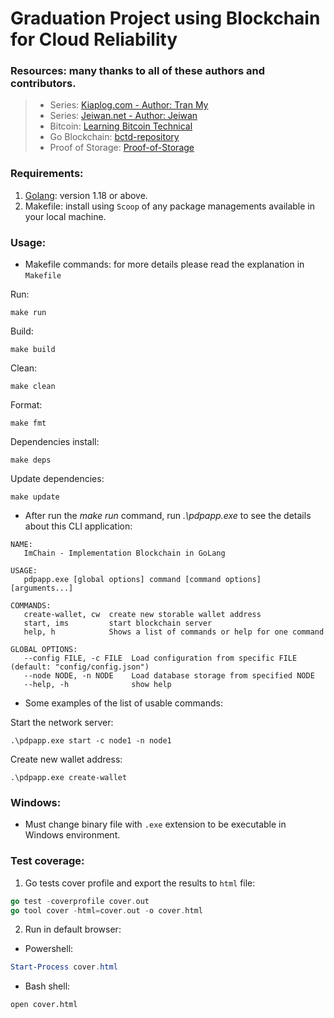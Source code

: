 # Graduation Project using Blockchain for Cloud Reliability

### Resources: many thanks to all of these authors and contributors.

> - Series: [Kiaplog.com - Author: Tran My](https://kipalog.com/posts/Xay-dung-blockchain-don-gian-voi-golang--P1---Cau-truc-co-ban)
> - Series: [Jeiwan.net - Author: Jeiwan](https://jeiwan.net/posts/building-blockchain-in-go-part-1/)
> - Bitcoin: [Learning Bitcoin Technical](https://learnmeabitcoin.com/technical/)
> - Go Blockchain: [bctd-repository](https://github.com/btcsuite/btcd)
> - Proof of Storage: [Proof-of-Storage](https://golden.com/wiki/Proof-of-storage_(PoS)-MN4DJY3)

### Requirements:

1. [Golang](https://go.dev/learn/): version 1.18 or above.
2. Makefile: install using `Scoop` of any package managements available in your local machine.

### Usage:

- Makefile commands: for more details please read the explanation in `Makefile`

Run:
```
make run
```

Build:
```
make build
```

Clean:
```
make clean
```

Format:
```
make fmt
```

Dependencies install:
```
make deps
```

Update dependencies:
```
make update
```

- After run the _make run_ command, run _.\pdpapp.exe_ to see the details about this CLI application:

```
NAME:
   ImChain - Implementation Blockchain in GoLang

USAGE:
   pdpapp.exe [global options] command [command options] [arguments...]

COMMANDS:
   create-wallet, cw  create new storable wallet address
   start, ims         start blockchain server
   help, h            Shows a list of commands or help for one command

GLOBAL OPTIONS:
   --config FILE, -c FILE  Load configuration from specific FILE (default: "config/config.json")
   --node NODE, -n NODE    Load database storage from specified NODE
   --help, -h              show help
```

- Some examples of the list of usable commands:

Start the network server:

```pdpapp
.\pdpapp.exe start -c node1 -n node1
```

Create new wallet address:

```pdpapp
.\pdpapp.exe create-wallet
```

### Windows:

- Must change binary file with `.exe` extension to be executable in Windows environment.

### Test coverage:

1. Go tests cover profile and export the results to `html` file:

```go
go test -coverprofile cover.out
go tool cover -html=cover.out -o cover.html
```

2. Run in default browser:

- Powershell:

```powershell
Start-Process cover.html
```

- Bash shell:

```bash
open cover.html
```
